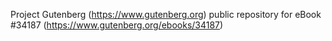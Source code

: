 Project Gutenberg (https://www.gutenberg.org) public repository for eBook #34187 (https://www.gutenberg.org/ebooks/34187)
